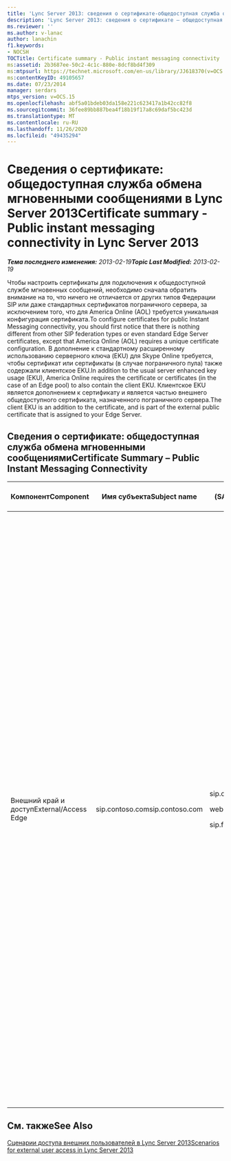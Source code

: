 ```yaml
---
title: 'Lync Server 2013: сведения о сертификате-общедоступная служба обмена мгновенными сообщениями'
description: 'Lync Server 2013: сведения о сертификате — общедоступная служба обмена мгновенными сообщениями.'
ms.reviewer: ''
ms.author: v-lanac
author: lanachin
f1.keywords:
- NOCSH
TOCTitle: Certificate summary - Public instant messaging connectivity
ms:assetid: 2b3687ee-50c2-4c1c-880e-8dcf8bd4f309
ms:mtpsurl: https://technet.microsoft.com/en-us/library/JJ618370(v=OCS.15)
ms:contentKeyID: 49105657
ms.date: 07/23/2014
manager: serdars
mtps_version: v=OCS.15
ms.openlocfilehash: abf5a01bdeb03da158e221c623417a1b42cc82f8
ms.sourcegitcommit: 36fee89bb887bea4f18b19f17a8c69daf5bc423d
ms.translationtype: MT
ms.contentlocale: ru-RU
ms.lasthandoff: 11/26/2020
ms.locfileid: "49435294"
---
```

# <a name="certificate-summary---public-instant-messaging-connectivity-in-lync-server-2013"></a><span data-ttu-id="71c49-103">Сведения о сертификате: общедоступная служба обмена мгновенными сообщениями в Lync Server 2013</span><span class="sxs-lookup"><span data-stu-id="71c49-103">Certificate summary - Public instant messaging connectivity in Lync Server 2013</span></span>

<div data-xmlns="http://www.w3.org/1999/xhtml">

<div class="topic" data-xmlns="http://www.w3.org/1999/xhtml" data-msxsl="urn:schemas-microsoft-com:xslt" data-cs="https://msdn.microsoft.com/">

<div data-asp="https://msdn2.microsoft.com/asp">



</div>

<div id="mainSection">

<div id="mainBody"><span data-ttu-id="71c49-104">

<span> </span></span><span class="sxs-lookup"><span data-stu-id="71c49-104">

<span> </span></span></span>

<span data-ttu-id="71c49-105">_**Тема последнего изменения:** 2013-02-19_</span><span class="sxs-lookup"><span data-stu-id="71c49-105">_**Topic Last Modified:** 2013-02-19_</span></span>

<span data-ttu-id="71c49-106">Чтобы настроить сертификаты для подключения к общедоступной службе мгновенных сообщений, необходимо сначала обратить внимание на то, что ничего не отличается от других типов Федерации SIP или даже стандартных сертификатов пограничного сервера, за исключением того, что для America Online (AOL) требуется уникальная конфигурация сертификата.</span><span class="sxs-lookup"><span data-stu-id="71c49-106">To configure certificates for public Instant Messaging connectivity, you should first notice that there is nothing different from other SIP federation types or even standard Edge Server certificates, except that America Online (AOL) requires a unique certificate configuration.</span></span> <span data-ttu-id="71c49-107">В дополнение к стандартному расширенному использованию серверного ключа (EKU) для Skype Online требуется, чтобы сертификат или сертификаты (в случае пограничного пула) также содержали клиентское EKU.</span><span class="sxs-lookup"><span data-stu-id="71c49-107">In addition to the usual server enhanced key usage (EKU), America Online requires the certificate or certificates (in the case of an Edge pool) to also contain the client EKU.</span></span> <span data-ttu-id="71c49-108">Клиентское EKU является дополнением к сертификату и является частью внешнего общедоступного сертификата, назначенного пограничного сервера.</span><span class="sxs-lookup"><span data-stu-id="71c49-108">The client EKU is an addition to the certificate, and is part of the external public certificate that is assigned to your Edge Server.</span></span>

<div>

## <a name="certificate-summary--public-instant-messaging-connectivity"></a><span data-ttu-id="71c49-109">Сведения о сертификате: общедоступная служба обмена мгновенными сообщениями</span><span class="sxs-lookup"><span data-stu-id="71c49-109">Certificate Summary – Public Instant Messaging Connectivity</span></span>


<table>
<colgroup>
<col style="width: 25%" />
<col style="width: 25%" />
<col style="width: 25%" />
<col style="width: 25%" />
</colgroup>
<thead>
<tr class="header">
<th><span data-ttu-id="71c49-110">Компонент</span><span class="sxs-lookup"><span data-stu-id="71c49-110">Component</span></span></th>
<th><span data-ttu-id="71c49-111">Имя субъекта</span><span class="sxs-lookup"><span data-stu-id="71c49-111">Subject name</span></span></th>
<th><span data-ttu-id="71c49-112">Замещающий имена субъектов (SAN)/Order</span><span class="sxs-lookup"><span data-stu-id="71c49-112">Subject alternative names (SAN)/Order</span></span></th>
<th><span data-ttu-id="71c49-113">Комментарии</span><span class="sxs-lookup"><span data-stu-id="71c49-113">Comments</span></span></th>
</tr>
</thead>
<tbody>
<tr class="odd">
<td><p><span data-ttu-id="71c49-114">Внешний край и доступ</span><span class="sxs-lookup"><span data-stu-id="71c49-114">External/Access Edge</span></span></p></td>
<td><p><span data-ttu-id="71c49-115">sip.contoso.com</span><span class="sxs-lookup"><span data-stu-id="71c49-115">sip.contoso.com</span></span></p></td>
<td><p><span data-ttu-id="71c49-116">sip.contoso.com</span><span class="sxs-lookup"><span data-stu-id="71c49-116">sip.contoso.com</span></span></p>
<p><span data-ttu-id="71c49-117">webcon.contoso.com</span><span class="sxs-lookup"><span data-stu-id="71c49-117">webcon.contoso.com</span></span></p>
<p><span data-ttu-id="71c49-118">sip.fabrikam.com</span><span class="sxs-lookup"><span data-stu-id="71c49-118">sip.fabrikam.com</span></span></p></td>
<td><p><span data-ttu-id="71c49-119">Сертификат должен находиться в общедоступном центре сертификации, а также в том случае, если вы разворачиваете общедоступную службу обмена мгновенными сообщениями с AOL, и у вас должен быть серверный EKU</span><span class="sxs-lookup"><span data-stu-id="71c49-119">The certificate must be from a Public CA, and must have the server EKU and client EKU if public IM connectivity with AOL is to be deployed.</span></span> <span data-ttu-id="71c49-120">Сертификат назначается внешним интерфейсам пограничного сервера для следующих параметров:</span><span class="sxs-lookup"><span data-stu-id="71c49-120">The certificate is assigned to the external Edge Server interfaces for:</span></span></p>
<ul>
<li><p><span data-ttu-id="71c49-121">доступа</span><span class="sxs-lookup"><span data-stu-id="71c49-121">Access Edge service</span></span></p></li>
<li><p><span data-ttu-id="71c49-122">веб-конференций</span><span class="sxs-lookup"><span data-stu-id="71c49-122">Web Conferencing Edge service</span></span></p></li>
<li><p><span data-ttu-id="71c49-123">передачи аудио- и видеоданных</span><span class="sxs-lookup"><span data-stu-id="71c49-123">A/V Edge service</span></span></p></li>
</ul>
<p><span data-ttu-id="71c49-124">Обратите внимание, что сети SAN автоматически добавляются к сертификату на основе определений в построителе топологии.</span><span class="sxs-lookup"><span data-stu-id="71c49-124">Note that SANs are automatically added to the certificate based on your definitions in Topology Builder.</span></span> <span data-ttu-id="71c49-125">Вы добавляете записи SAN по мере необходимости для дополнительных доменов SIP и других элементов, которые необходимо поддерживать.</span><span class="sxs-lookup"><span data-stu-id="71c49-125">You add SAN entries as needed for additional SIP domains and other entries that you need to support.</span></span> <span data-ttu-id="71c49-126">Имя субъекта реплицируется в сети SAN и должно быть представлено для правильной работы.</span><span class="sxs-lookup"><span data-stu-id="71c49-126">The subject name is replicated in the SAN and must be present for correct operation.</span></span></p></td>
</tr>
</tbody>
</table>


</div>

<div>

## <a name="see-also"></a><span data-ttu-id="71c49-127">См. также</span><span class="sxs-lookup"><span data-stu-id="71c49-127">See Also</span></span>


[<span data-ttu-id="71c49-128">Сценарии доступа внешних пользователей в Lync Server 2013</span><span class="sxs-lookup"><span data-stu-id="71c49-128">Scenarios for external user access in Lync Server 2013</span></span>](lync-server-2013-scenarios-for-external-user-access.md)  
  

<span data-ttu-id="71c49-129"></div>

</div>

<span> </span>

</div>

</div>

</span><span class="sxs-lookup"><span data-stu-id="71c49-129"></div>

</div>

<span> </span>

</div>

</div>

</span></span></div>

